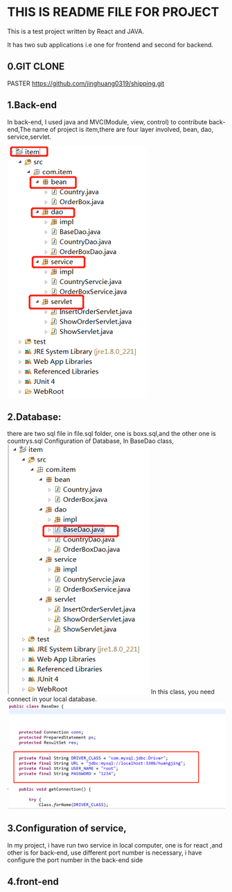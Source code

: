 THIS IS README FILE FOR PROJECT
=========================================

This is a test project written by React and JAVA.

It has two sub applications i.e one for frontend and second for backend.

## 0.GIT CLONE
PASTER https://github.com/jinghuang0319/shipping.git 
## 1.Back-end
In back-end, I used java and MVC(Module, view, control) to contribute back-end,The name of project is item,there are four layer involved, bean, dao, service,servlet.

![](https://github.com/jinghuang0319/shipping/blob/master/image/591a9fa309f5dfcd22837cc69f5d4eb.png)

## 2.Database:
there are two sql file in file.sql folder, one is boxs.sql,and the other one is countrys.sql
Configuration of Database, In BaseDao class,
![](https://github.com/jinghuang0319/shipping/blob/master/image/d72e1a0c82565b3c89a0793e8f7c089.png)
In this class, you need connect in your local database.
![](https://github.com/jinghuang0319/shipping/blob/master/image/880e4860ba89400e8be737c5a503483.png)

## 3.Configuration of service,
In my project, i have run two service in local computer, one is for react ,and other is for back-end, use different port number is necessary, i have configure the port number in the back-end side


## 4.front-end
